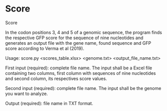 # Score

Score

In the codon positions 3, 4 and 5 of a genomic sequence, the program finds the respective
GFP score for the sequence of nine nucleotides and generates an output file with the gene 
name, found sequence and GFP score according to Verma et al (2019).

Usage:
score.py <scores_table.xlsx> <genome.txt> <output_file_name.txt>

First input (required): complete file name. The input shall be a Excel file containing
two columns, first column with sequences of nine nucleotides and second column, its respectives
score values.

Second input (required): complete file name. The input shall be the genome you want
to analyze.

Output (required): file name in TXT format.
